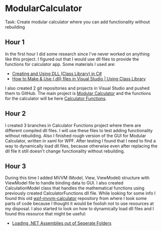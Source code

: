 # ModularCalculator
Task: Create modular calculator where you can add functionality without rebuilding

## Hour 1
In the first hour I did some research since I've never worked on anything like this project. I figured out that I would use dll files to provide the functions for calculator app.
Some materials I used are: 
 - [Creating and Using DLL (Class Library) in C#](https://www.c-sharpcorner.com/UploadFile/1e050f/creating-and-using-dll-class-library-in-C-Sharp/)
 - [How to Make & Use (.dll) files in Visual Studio | Using Class Library](https://www.youtube.com/watch?v=MPOuci-6amQ&ab_channel=TACV-TheAmazingCode-Verse)

I also created 2 git repositories and projects in Visual Studio and pushed them to GitHub. The main project is [Modular Calculator](https://github.com/PeterisEcis/ModularCalculator) and the functions for the calculator will be here [Calculator Functions](https://github.com/PeterisEcis/CalculatorFunctions). 

## Hour 2
I created 3 branches in Calculator Functions project where there are different compiled dll files. I will use these files to test adding functionality without rebuilding. Also I finished rough version of the GUI for Modular Calculator, written in xaml for WPF.
After testing I found that I need to find a way to dynamically load dll files, because otherwise even after replacing the dll file it still doesn't change functionality without rebuilding.

## Hour 3
During this time I added MVVM (Model, View, ViewModel) structure with ViewModel file to handle binding data to GUI. I also created CalculationModel class that handles the mathematical functions using previously created CalculatorFunctions dll file. While looking for some info I found this old [wpf-mvvm-calculator](https://github.com/Robert-McGinley/wpf-mvvm-calculator) repository from where I took some parts of code because I thought it would be foolish not to use resources at my disposal. I also started to look on how to dynamically load dll files and I found this resource that might be useful:
 - [Loading .NET Assemblies out of Seperate Folders](https://weblog.west-wind.com/posts/2016/dec/12/loading-net-assemblies-out-of-seperate-folders)

